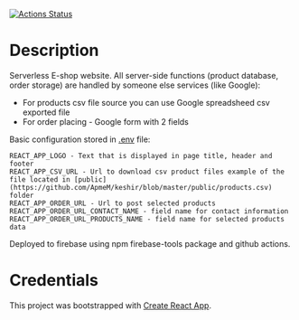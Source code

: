 [![Actions Status](https://github.com/ApmeM/keshir/workflows/Node%20CI/badge.svg)](https://github.com/ApmeM/keshir/actions)

# Description 

Serverless E-shop website. All server-side functions (product database, order storage) are handled by someone else services (like Google):
- For products csv file source you can use Google spreadsheed csv exported file
- For order placing - Google form with 2 fields

Basic configuration stored in [.env](https://github.com/ApmeM/keshir/blob/master/.env) file:
```
REACT_APP_LOGO - Text that is displayed in page title, header and footer
REACT_APP_CSV_URL - Url to download csv product files example of the file located in [public](https://github.com/ApmeM/keshir/blob/master/public/products.csv) folder
REACT_APP_ORDER_URL - Url to post selected products
REACT_APP_ORDER_URL_CONTACT_NAME - field name for contact information
REACT_APP_ORDER_URL_PRODUCTS_NAME - field name for selected products data
```

Deployed to firebase using npm firebase-tools package and github actions.

# Credentials

This project was bootstrapped with [Create React App](https://github.com/facebook/create-react-app).
